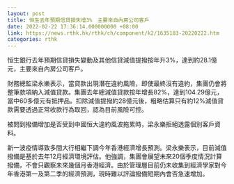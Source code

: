 ```yaml
---
layout: post
title: 恒生去年預期信貸損失增3%　主要來自內房公司客戶
date: 2022-02-22 17:36:14.000000000 +08:00
link: https://news.rthk.hk/rthk/ch/component/k2/1635183-20220222.htm
categories: rthk
---
```


恒生銀行去年預期信貸損失變動及其他信貸減值提撥按年升3%，達到約28.1億元，主要來自內房公司客戶。

財務總監梁永樂表示，當貸款出現潛在違約風險，即使最終沒有違約，集團仍會將整筆款項納入減值貸款。集團去年總減值貸款按年增長82%，達到104.29億元，當中60多億元有抵押品。扣除減值提撥約28億元後，粗略估算只有約12%減值貸款需要透過正常收款行為取回，認為目前風險可控。

被問到撥備增加是否受到中國恒大違約風波拖累時，梁永樂拒絕透露個別客戶資料。

新一波疫情導致多間大行相繼下調今年香港經濟增長預測。梁永樂表示，目前減值撥備是基於去年12月經濟環境評估。他強調，集團會展望未來20個季度情況計算撥備，不會只觀察未來幾個月香港經濟。由於管理層目前仍未收集到經濟學家對今年香港第一及第二季的經濟預測，現時難以評論撥備短期內會否急速增加。

